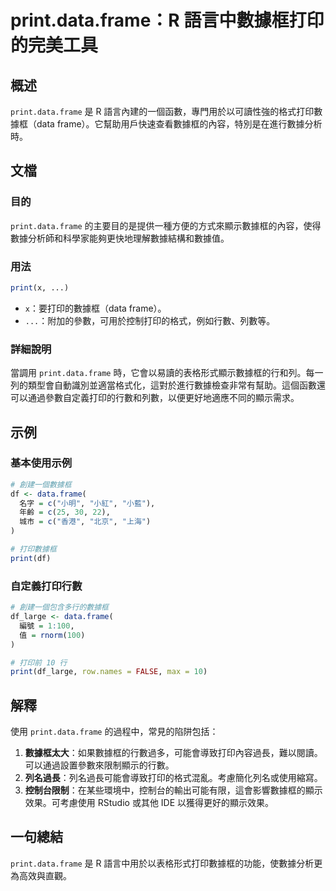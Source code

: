 <!--
Meta Description: # print.data.frame：R 語言中數據框打印的完美工具 ## 概述 `print.data.frame` 是 R 語言內建的一個函數，專門用於以可讀性強的格式打印數據框（data frame）。它幫助用戶快速查看數據框的內容，特別是在進行數據分析時。 ## 文檔 ### 目的 `pri...
Meta Keywords: data, frame, print, df_large, 100
-->

# print.data.frame：R 語言中數據框打印的完美工具

## 概述
`print.data.frame` 是 R 語言內建的一個函數，專門用於以可讀性強的格式打印數據框（data frame）。它幫助用戶快速查看數據框的內容，特別是在進行數據分析時。

## 文檔
### 目的
`print.data.frame` 的主要目的是提供一種方便的方式來顯示數據框的內容，使得數據分析師和科學家能夠更快地理解數據結構和數據值。

### 用法
```r
print(x, ...)
```
- `x`：要打印的數據框（data frame）。
- `...`：附加的參數，可用於控制打印的格式，例如行數、列數等。

### 詳細說明
當調用 `print.data.frame` 時，它會以易讀的表格形式顯示數據框的行和列。每一列的類型會自動識別並適當格式化，這對於進行數據檢查非常有幫助。這個函數還可以通過參數自定義打印的行數和列數，以便更好地適應不同的顯示需求。

## 示例
### 基本使用示例
```r
# 創建一個數據框
df <- data.frame(
  名字 = c("小明", "小紅", "小藍"),
  年齡 = c(25, 30, 22),
  城市 = c("香港", "北京", "上海")
)

# 打印數據框
print(df)
```

### 自定義打印行數
```r
# 創建一個包含多行的數據框
df_large <- data.frame(
  編號 = 1:100,
  值 = rnorm(100)
)

# 打印前 10 行
print(df_large, row.names = FALSE, max = 10)
```

## 解釋
使用 `print.data.frame` 的過程中，常見的陷阱包括：
1. **數據框太大**：如果數據框的行數過多，可能會導致打印內容過長，難以閱讀。可以通過設置參數來限制顯示的行數。
2. **列名過長**：列名過長可能會導致打印的格式混亂。考慮簡化列名或使用縮寫。
3. **控制台限制**：在某些環境中，控制台的輸出可能有限，這會影響數據框的顯示效果。可考慮使用 RStudio 或其他 IDE 以獲得更好的顯示效果。

## 一句總結
`print.data.frame` 是 R 語言中用於以表格形式打印數據框的功能，使數據分析更為高效與直觀。
